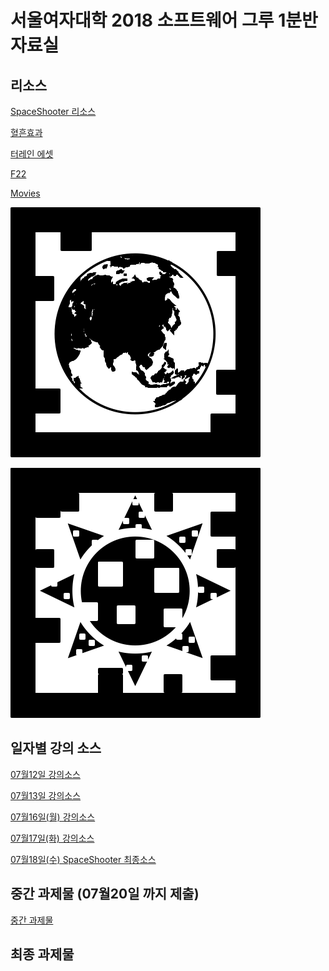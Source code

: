 # 서울여자대학 2018 소프트웨어 그루 1분반 자료실

## 리소스

[SpaceShooter 리소스](https://drive.google.com/open?id=1HJHKxupcMSqcr4UgZ2gx22OuMA0u1uxW)

[혈흔효과](https://drive.google.com/open?id=1rHlPeo7iZqiLR-N-MD0PFg7Owt1qa8xO)

[터레인 에셋](https://drive.google.com/open?id=1kgkd4kwqKt4Y57hAJw9Ugs_xqQsSDb3a)

[F22](https://github.com/IndieGameMaker/SWU02/blob/master/fighter.zip)

[Movies](https://drive.google.com/open?id=1iF_Sz3LPLxvfh6QdFANhFIP_I8eCJvvu)

![](https://github.com/IndieGameMaker/SWU01/blob/master/AR리소스/마커/ar_marker_earth.png)

![](https://github.com/IndieGameMaker/SWU01/blob/master/AR리소스/마커/ar_marker_sun.png)

## 일자별 강의 소스

[07월12일 강의소스](https://drive.google.com/open?id=1KZnfh-Ag6auIxAu4OGmhWZ71TbL9NASw)

[07월13일 강의소스](https://drive.google.com/open?id=1rtaOZ7liLPydtnMtoFMZ4BnHi5vzLYTt)

[07월16일(월) 강의소스](https://drive.google.com/open?id=1EmTKjcSZ095frUiXnu0eHSPqhbKSzd5r)

[07월17일(화) 강의소스](https://drive.google.com/open?id=1vOX_CQNcZXnmJGaBmHBfplEJ_mUdZTv7)

[07월18일(수) SpaceShooter 최종소스](https://drive.google.com/open?id=1TbeMYrlSvCV84dfhdNzLIYv3PQRQhbAM)

## 중간 과제물 (07월20일 까지 제출)

[중간 과제물](https://drive.google.com/open?id=1GmpW7tHow32ybgRhSpFGhV1psPiyK6G_8Sbk_ZniKaM)

## 최종 과제물
